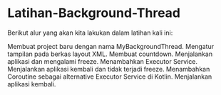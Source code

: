 # Latihan-Background-Thread
Berikut alur yang akan kita lakukan dalam latihan kali ini:

Membuat project baru dengan nama MyBackgroundThread.
Mengatur tampilan pada berkas layout XML.
Membuat countdown.
Menjalankan aplikasi dan mengalami freeze.
Menambahkan Executor Service.
Menjalankan aplikasi kembali dan tidak terjadi freeze.
Menambahkan Coroutine sebagai alternative Executor Service di Kotlin.
Menjalankan aplikasi kembali.
